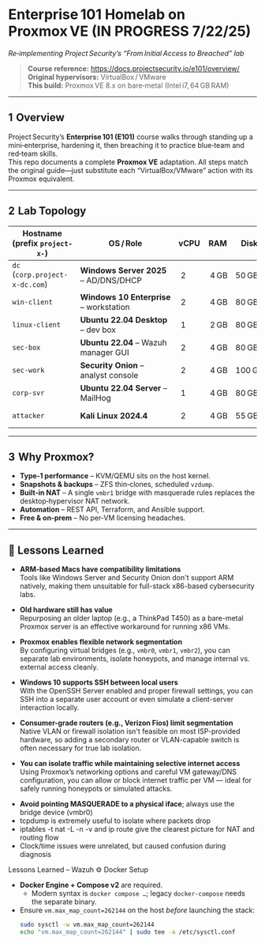 # Enterprise 101 Homelab on Proxmox VE  (IN PROGRESS 7/22/25)
_Re‑implementing Project Security’s “From Initial Access to Breached” lab_

> **Course reference:** <https://docs.projectsecurity.io/e101/overview/>  
> **Original hypervisors:** VirtualBox / VMware  
> **This build:** Proxmox VE 8.x on bare‑metal (Intel i7, 64 GB RAM)

---

## 1  Overview

Project Security’s **Enterprise 101 (E101)** course walks through standing up a mini‑enterprise, hardening it, then breaching it to practice blue‑team and red‑team skills.  
This repo documents a complete **Proxmox VE** adaptation.  All steps match the original guide—just substitute each “VirtualBox/VMware” action with its Proxmox equivalent.

---

## 2  Lab Topology

| Hostname (prefix `project-x-`) | OS / Role                              | vCPU | RAM | Disk | IP            |
|--------------------------------|----------------------------------------|------|-----|------|---------------|
| `dc` (`corp.project-x-dc.com`) | **Windows Server 2025** – AD/DNS/DHCP  | 2    | 4 GB| 50 GB| 10.0.0.5      |
| `win-client`                   | **Windows 10 Enterprise** – workstation| 2    | 4 GB| 80 GB| 10.0.0.100    |
| `linux-client`                 | **Ubuntu 22.04 Desktop** – dev box     | 1    | 2 GB| 80 GB| 10.0.0.101    |
| `sec-box`                      | **Ubuntu 22.04** – Wazuh manager GUI   | 2    | 4 GB| 80 GB| 10.0.0.10     |
| `sec-work`                     | **Security Onion** – analyst console   | 2    | 4 GB|100 GB| 10.0.0.103    |
| `corp-svr`                     | **Ubuntu 22.04 Server** – MailHog      | 1    | 4 GB| 80 GB| 10.0.0.8      |
| `attacker`                     | **Kali Linux 2024.4**                  | 2    | 4 GB| 55 GB| DHCP (dynamic)|

---

## 3  Why Proxmox?

* **Type‑1 performance** – KVM/QEMU sits on the host kernel.  
* **Snapshots & backups** – ZFS thin‑clones, scheduled `vzdump`.  
* **Built‑in NAT** – A single `vmbr1` bridge with masquerade rules replaces the desktop‑hypervisor NAT network.  
* **Automation** – REST API, Terraform, and Ansible support.  
* **Free & on‑prem** – No per‑VM licensing headaches.

---

## 🧠 Lessons Learned

- **ARM-based Macs have compatibility limitations**  
  Tools like Windows Server and Security Onion don't support ARM natively, making them unsuitable for full-stack x86-based cybersecurity labs.

- **Old hardware still has value**  
  Repurposing an older laptop (e.g., a ThinkPad T450) as a bare-metal Proxmox server is an effective workaround for running x86 VMs.

- **Proxmox enables flexible network segmentation**  
  By configuring virtual bridges (e.g., `vmbr0`, `vmbr1`, `vmbr2`), you can separate lab environments, isolate honeypots, and manage internal vs. external access cleanly.

- **Windows 10 supports SSH between local users**  
  With the OpenSSH Server enabled and proper firewall settings, you can SSH into a separate user account or even simulate a client-server interaction locally.

- **Consumer-grade routers (e.g., Verizon Fios) limit segmentation**  
  Native VLAN or firewall isolation isn't feasible on most ISP-provided hardware, so adding a secondary router or VLAN-capable switch is often necessary for true lab isolation.

- **You can isolate traffic while maintaining selective internet access**  
  Using Proxmox’s networking options and careful VM gateway/DNS configuration, you can allow or block internet traffic per VM — ideal for safely running honeypots or simulated attacks.

* **Avoid pointing MASQUERADE to a physical iface**; always use the bridge device (vmbr0)
* tcpdump is extremely useful to isolate where packets drop
* iptables -t nat -L -n -v and ip route give the clearest picture for NAT and routing flow
* Clock/time issues were unrelated, but caused confusion during diagnosis

Lessons Learned – Wazuh ⚙️ Docker Setup
- **Docker Engine + Compose v2** are required.  
  - Modern syntax is `docker compose …`; legacy `docker-compose` needs the separate binary.
- Ensure `vm.max_map_count=262144` on the host *before* launching the stack:
  ```bash
  sudo sysctl -w vm.max_map_count=262144
  echo "vm.max_map_count=262144" | sudo tee -a /etc/sysctl.conf
